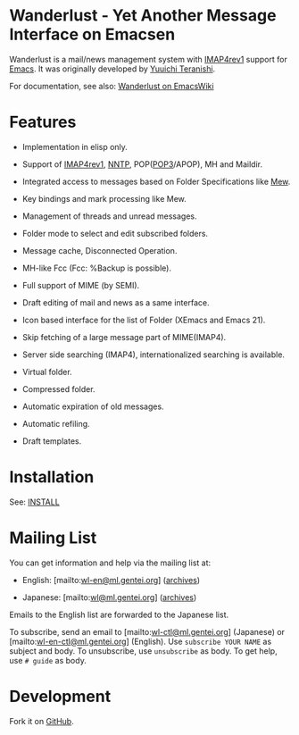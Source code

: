 Wanderlust - Yet Another Message Interface on Emacsen
=====================================================

Wanderlust is a mail/news management system with [IMAP4rev1][1] support for
[Emacs][2]. It was originally developed by
[Yuuichi Teranishi](mailto:teranisi@gohome.org).

For documentation, see also: [Wanderlust on EmacsWiki][3]


Features
========

  * Implementation in elisp only.

  * Support of [IMAP4rev1][4], [NNTP][5], POP([POP3][6]/APOP), MH and Maildir.

  * Integrated access to messages based on Folder Specifications like [Mew][7].

  * Key bindings and mark processing like Mew.

  * Management of threads and unread messages.
 
  * Folder mode to select and edit subscribed folders.

  * Message cache, Disconnected Operation.

  * MH-like Fcc (Fcc: %Backup is possible).

  * Full support of MIME (by SEMI).

  * Draft editing of mail and news as a same interface.

  * Icon based interface for the list of Folder (XEmacs and Emacs 21).

  * Skip fetching of a large message part of MIME(IMAP4).

  * Server side searching (IMAP4), internationalized searching is available.

  * Virtual folder.

  * Compressed folder.

  * Automatic expiration of old messages.

  * Automatic refiling.

  * Draft templates.


Installation
============

See: [INSTALL](INSTALL)


Mailing List
============

You can get information and help via the mailing list at:

  * English: [mailto:wl-en@ml.gentei.org] ([archives][8])

  * Japanese: [mailto:wl@ml.gentei.org] ([archives][9])

Emails to the English list are forwarded to the Japanese list.

To subscribe, send an email to [mailto:wl-ctl@ml.gentei.org] (Japanese) or
[mailto:wl-en-ctl@ml.gentei.org] (English). Use `subscribe YOUR NAME` as
subject and body. To unsubscribe, use `unsubscribe` as body. To get help, use
`# guide` as body.


Development
===========

Fork it on [GitHub][10].


[1]: http://en.wikipedia.org/wiki/Internet_Message_Access_Protocol

[2]: http://www.gnu.org/software/emacs/

[3]: http://www.emacswiki.org/emacs/WanderLust

[4]: http://tools.ietf.org/html/rfc2060 "M. Crispin, 'INTERNET MESSAGE ACCESS PROTOCOL - VERSION 4rev1', RFC 2060, 1996"

[5]: http://tools.ietf.org/html/rfc977 "B. Kantor and P. Lapsley, 'Network News Transfer Protocol: A Proposed Standard for the Stream-Based Transmission of News', RFC 977, 1986"

[6]: http://tools.ietf.org/html/rfc1939 "J. Myers, M. Rose, 'Post Office Protocol - Version 3', RFC 1939, 1996"

[7]: http://www.mew.org/ "'Mew - Messaging in the Emacs World', (Copyright (C) 1994, 1995, 1996, 1997, 1998 Mew developing team)"

[8]: http://news.gmane.org/gmane.mail.wanderlust.general

[9]: http://news.gmane.org/gmane.mail.wanderlust.general.japanese

[10]: https://github.com/wanderlust/wanderlust
